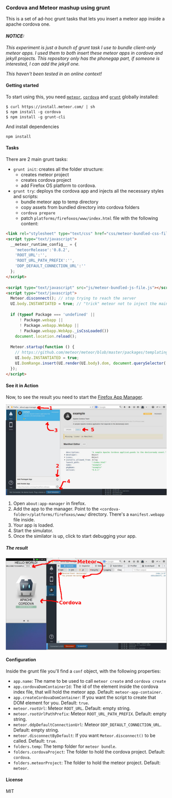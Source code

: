 ### Cordova and Meteor mashup using grunt

This is a set of ad-hoc grunt tasks that lets you insert a meteor app inside
a apache cordova one.

#### _NOTICE:_
_This experiment is just a bunch of grunt task I use to bundle client-only
meteor apps. I used them to both insert these meteor apps in cordova and
jekyll projects. This repository only has the phonegap part, if someone is
interested, I can add the jekyll one._

_This haven't been tested in an online context!_


#### Getting started

To start using this, you need [`meteor`](https://www.meteor.com/),
[`cordova`](http://cordova.apache.org/) and [`grunt`](http://gruntjs.com/)
globally installed:

```
$ curl https://install.meteor.com/ | sh
$ npm install -g cordova
$ npm install -g grunt-cli
```

And install dependencies
```
npm install
```

#### Tasks

There are 2 main grunt tasks:
- `grunt init`: creates all the folder structure:
  - creates meteor project
  - creates cordova project
  - add Firefox OS platform to cordova.
- `grunt try`: deploys the cordova app and injects all the necessary styles and scripts:
  - bundle meteor app to temp directory
  - copy assets from bundled directory into cordova folders
  - `cordova prepare`
  - patch `platforms/firefoxos/www/index.html` file with the following content:

```html
<link rel="stylesheet" type="text/css" href="css/meteor-bundled-css-file.css">
<script type="text/javascript">
  __meteor_runtime_config__ = {
    'meteorRelease':'0.8.2',
    'ROOT_URL':'',
    'ROOT_URL_PATH_PREFIX':'',
    'DDP_DEFAULT_CONNECTION_URL':''
  };
</script>

<script type="text/javascript" src="js/meteor-bundled-js-file.js"></script>
<script type="text/javascript">
  Meteor.disconnect(); // stop trying to reach the server
  UI.body.INSTANTIATED = true; // "trick" meteor not to inject the main template in the body

  if (typeof Package === 'undefined' ||
      ! Package.webapp ||
      ! Package.webapp.WebApp ||
      ! Package.webapp.WebApp._isCssLoaded())
    document.location.reload(); 

  Meteor.startup(function () {
    // https://github.com/meteor/meteor/blob/master/packages/templating/plugin/html_scanner.js#L178
    UI.body.INSTANTIATED = true;
    UI.DomRange.insert(UI.render(UI.body).dom, document.querySelector('#meteor-app-container') );
  });
</script>
```

#### See it in Action
Now, to see the result you need to start the [Firefox App Manager](https://developer.mozilla.org/en-US/Firefox_OS/Using_the_App_Manager).

![](/docs/screenshot1.jpg)

1. Open `about:app-manager` in firefox.
2. Add the app to the manager. Point to the `<cordova-folder>/platforms/firefoxos/www/` directory. There's a `manifest.webapp` file inside.
3. Your app is loaded.
4. Start the simulator.
5. Once the similator is up, click to start debugging your app.

##### The result
![](/docs/screenshot2.jpg)

#### Configuration

Inside the grunt file you'll find a `conf` object, with the following properties:

- `app.name`: The name to be used to call `meteor create` and `cordova create`
- `app.cordovaDomContainerId`: The id of the element inside the cordova index file, that will hold the meteor app. Default: `meteor-app-container`.
- `app.createCordovaDomContainer`: If you want the script to create that DOM element for you. Default: `true`.
- `meteor.rootUrl`: Meteor `ROOT_URL`. Default: empty string.
- `meteor.rootUrlPathPrefix`: Meteor `ROOT_URL_PATH_PREFIX`. Default: empty string.
- `meteor.ddpDefaultConnectionUrl`: Meteor `DDP_DEFAULT_CONNECTION_URL`. Default: empty string.
- `meteor.disconnectByDefault`: If you want `Meteor.disconnect()` to be called. Default: `true`.
- `folders.temp`: The temp folder for `meteor bundle`.
- `folders.cordovaProject`: The folder to hold the cordova project. Default: `cordova`.
- `folders.meteorProject`: The folder to hold the meteor project. Default: `meteor`.

#### License
MIT

